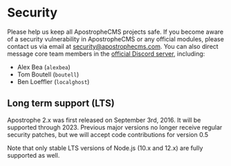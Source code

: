 # Security

Please help us keep all ApostropheCMS projects safe. If you become aware of a
security vulnerability in ApostropheCMS or any official modules, please contact
us via email at [security@apostrophecms.com](mailto:security@apostrophecms.com).
You can also direct message core team members in the
[official Discord server](http://chat.apostrophecms.org/), including:

- Alex Bea (`alexbea`)
- Tom Boutell (`boutell`)
- Ben Loeffler (`localghost`)

## Long term support (LTS)

Apostrophe 2.x was first released on September 3rd, 2016. It will be supported through 2023. Previous major versions no longer receive regular security patches, but we will accept code contributions for version 0.5

 Note that only stable LTS versions of Node.js (10.x and 12.x) are fully supported as well.
